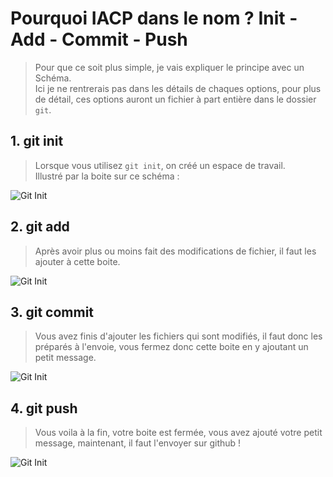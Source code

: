# Pourquoi IACP dans le nom ? Init - Add - Commit - Push

> Pour que ce soit plus simple, je vais expliquer le principe avec un Schéma.<br>
> Ici je ne rentrerais pas dans les détails de chaques options, pour plus de détail, ces options auront un fichier à part entière dans le dossier `git`.

## 1. git init

> Lorsque vous utilisez `git init`, on créé un espace de travail.<br>Illustré par la boite sur ce schéma :<br>

![Git Init](https://imgur.com/VDnhndO)

## 2. git add

> Après avoir plus ou moins fait des modifications de fichier, il faut les ajouter à cette boite.

![Git Init](https://imgur.com/5IWWzIP)

## 3. git commit

> Vous avez finis d'ajouter les fichiers qui sont modifiés, il faut donc les préparés à l'envoie, vous fermez donc cette boite en y ajoutant un petit message.

![Git Init](https://imgur.com/1mnxbRY)

## 4. git push

> Vous voila à la fin, votre boite est fermée, vous avez ajouté votre petit message, maintenant, il faut l'envoyer sur github !

![Git Init](https://imgur.com/Kuq9lP8)
